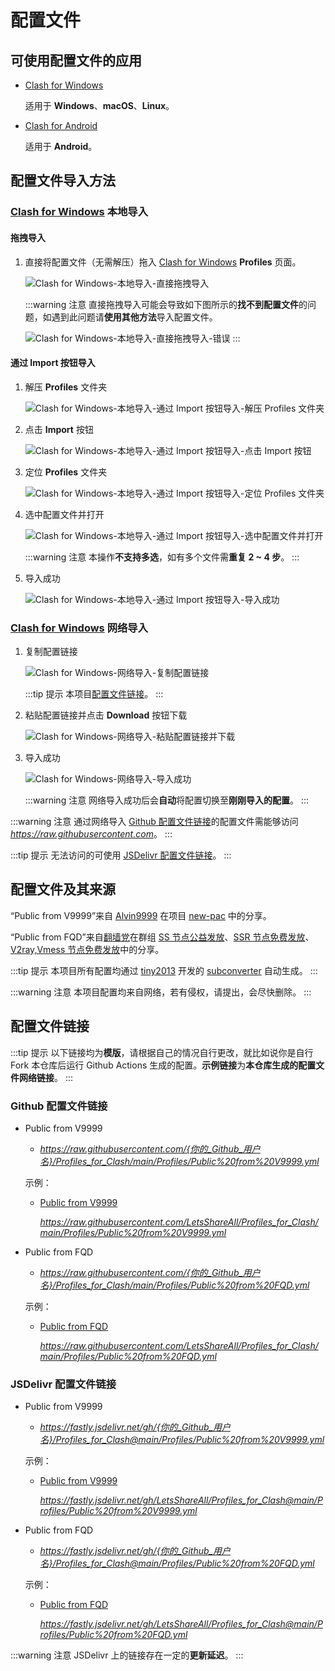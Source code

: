 # 配置文件

## 可使用配置文件的应用

- [Clash for Windows](https://github.com/Fndroid/clash_for_windows_pkg "Fndroid/clash_for_windows_pkg: A Windows/macOS GUI based on Clash.")

  适用于 **Windows**、**macOS**、**Linux**。

- [Clash for Android](https://github.com/Kr328/ClashForAndroid "Kr328/ClashForAndroid: A rule-based tunnel for Android.")

  适用于 **Android**。

## 配置文件导入方法

### [Clash for Windows](https://github.com/Fndroid/clash_for_windows_pkg "Fndroid/clash_for_windows_pkg: A Windows/macOS GUI based on Clash.") 本地导入

#### 拖拽导入

1. 直接将配置文件（无需解压）拖入 [Clash for Windows](https://github.com/Fndroid/clash_for_windows_pkg "Fndroid/clash_for_windows_pkg: A Windows/macOS GUI based on Clash.") **Profiles** 页面。

   ![Clash for Windows-本地导入-直接拖拽导入](/assets/images/Clash_for_Windows-本地导入-直接拖拽导入.png "Clash for Windows-本地导入-直接拖拽导入")

   :::warning 注意
   直接拖拽导入可能会导致如下图所示的**找不到配置文件**的问题，如遇到此问题请**使用其他方法**导入配置文件。

   ![Clash for Windows-本地导入-直接拖拽导入-错误](/assets/images/Clash_for_Windows-本地导入-直接拖拽导入-错误.png "Clash for Windows-本地导入-直接拖拽导入-错误")
   :::

#### 通过 Import 按钮导入

1. 解压 **Profiles** 文件夹

   ![Clash for Windows-本地导入-通过 Import 按钮导入-解压 Profiles 文件夹](/assets/images/Clash_for_Windows-本地导入-通过_Import_按钮导入-解压_Profiles_文件夹.png "Clash for Windows-本地导入-通过 Import 按钮导入-解压 Profiles 文件夹")

2. 点击 **Import** 按钮

   ![Clash for Windows-本地导入-通过 Import 按钮导入-点击 Import 按钮](/assets/images/Clash_for_Windows-本地导入-通过_Import_按钮导入-点击_Import_按钮.png "Clash for Windows-本地导入-通过 Import 按钮导入-点击 Import 按钮")

3. 定位 **Profiles** 文件夹

   ![Clash for Windows-本地导入-通过 Import 按钮导入-定位 Profiles 文件夹](/assets/images/Clash_for_Windows-本地导入-通过_Import_按钮导入-定位_Profiles_文件夹.png "Clash for Windows-本地导入-通过 Import 按钮导入-定位 Profiles 文件夹")

4. 选中配置文件并打开

   ![Clash for Windows-本地导入-通过 Import 按钮导入-选中配置文件并打开](/assets/images/Clash_for_Windows-本地导入-通过_Import_按钮导入-选中配置文件并打开.png "Clash for Windows-本地导入-通过 Import 按钮导入-选中配置文件并打开")

   :::warning 注意
   本操作**不支持多选**，如有多个文件需**重复 2 ~ 4 步**。
   :::

5. 导入成功

   ![Clash for Windows-本地导入-通过 Import 按钮导入-导入成功](/assets/images/Clash_for_Windows-本地导入-通过_Import_按钮导入-导入成功.png "Clash for Windows-本地导入-通过 Import 按钮导入-导入成功")

### [Clash for Windows](https://github.com/Fndroid/clash_for_windows_pkg "Fndroid/clash_for_windows_pkg: A Windows/macOS GUI based on Clash.") 网络导入

1. 复制配置链接

   ![Clash for Windows-网络导入-复制配置链接](/assets/images/Clash_for_Windows-网络导入-复制配置链接.png "Clash for Windows-网络导入-复制配置链接")

   :::tip 提示
   本项目[配置文件链接](#配置文件链接 "点击前往“配置文件链接”")。
   :::

2. 粘贴配置链接并点击 **Download** 按钮下载

   ![Clash for Windows-网络导入-粘贴配置链接并下载](/assets/images/Clash_for_Windows-网络导入-粘贴配置链接并下载.png "Clash for Windows-网络导入-粘贴配置链接并下载")

3. 导入成功

   ![Clash for Windows-网络导入-导入成功](/assets/images/Clash_for_Windows-网络导入-导入成功.png "Clash for Windows-网络导入-导入成功")

   :::warning 注意
   网络导入成功后会**自动**将配置切换至**刚刚导入的配置**。
   :::

:::warning 注意
通过网络导入 [Github 配置文件链接](#github-配置文件链接 "点击前往“Github 配置文件链接”")的配置文件需能够访问 _<https://raw.githubusercontent.com>_。
:::

:::tip 提示
无法访问的可使用 [JSDelivr 配置文件链接](#jsdelivr-配置文件链接 "点击前往“JSDelivr 配置文件链接”")。
:::

## 配置文件及其来源

“Public from V9999”来自 [Alvin9999](https://github.com/Alvin9999 "Alvin9999@Github (自由上网)") 在项目 [new-pac](https://github.com/Alvin9999/new-pac "Alvin9999/new-pac: 科学上网/自由上网/翻墙/软件/方法，一键翻墙浏览器，免费shadowsocks/ss/ssr/v2ray/goflyway账号/节点分享，vps一键搭建脚本/教程。") 中的分享。

“Public from FQD”来自[翻墙党](https://fanqiangdang.com "翻墙论坛 | 翻墙党社区 - Powered by Discuz!")在群组 [SS 节点公益发放](https://t.me/ssList "ssList@Telegram")、[SSR 节点免费发放](https://t.me/ssrList "ssrList@Telegram")、[V2ray,Vmess 节点免费发放](https://t.me/V2List "V2List@Telegram")中的分享。

:::tip 提示
本项目所有配置均通过 [tiny2013](https://github.com/tindy2013 "tindy2013@Github (Tindy X)") 开发的 [subconverter](https://github.com/tindy2013/subconverter "tindy2013/subconverter: Utility to convert between various subscription format.") 自动生成。
:::

:::warning 注意
本项目配置均来自网络，若有侵权，请提出，会尽快删除。
:::

## 配置文件链接

:::tip 提示
以下链接均为**模版**，请根据自己的情况自行更改，就比如说你是自行 Fork 本仓库后运行 Github Actions 生成的配置。**示例链接**为**本仓库生成的配置文件网络链接**。
:::

### Github 配置文件链接

- Public from V9999

  - _<https://raw.githubusercontent.com/{你的_Github_用户名}/Profiles_for_Clash/main/Profiles/Public%20from%20V9999.yml>_

  示例：

  - [Public from V9999](https://raw.githubusercontent.com/LetsShareAll/Profiles_for_Clash/main/Profiles/Public%20from%20V9999.yml "“Public from V9999”链接（“右击”后选择“复制链接”）")

    _<https://raw.githubusercontent.com/LetsShareAll/Profiles_for_Clash/main/Profiles/Public%20from%20V9999.yml>_

- Public from FQD

  - _<https://raw.githubusercontent.com/{你的_Github_用户名}/Profiles_for_Clash/main/Profiles/Public%20from%20FQD.yml>_

  示例：

  - [Public from FQD](https://raw.githubusercontent.com/LetsShareAll/Profiles_for_Clash/main/Profiles/Public%20from%20FQD.yml "“Public from FQD”链接（“右击”后选择“复制链接”）")

    _<https://raw.githubusercontent.com/LetsShareAll/Profiles_for_Clash/main/Profiles/Public%20from%20FQD.yml>_

### JSDelivr 配置文件链接

- Public from V9999

  - _<https://fastly.jsdelivr.net/gh/{你的_Github_用户名}/Profiles_for_Clash@main/Profiles/Public%20from%20V9999.yml>_

  示例：

  - [Public from V9999](https://fastly.jsdelivr.net/gh/LetsShareAll/Profiles_for_Clash@main/Profiles/Public%20from%20V9999.yml "“Public from V9999”链接（“右击”后选择“复制链接”）")

    _<https://fastly.jsdelivr.net/gh/LetsShareAll/Profiles_for_Clash@main/Profiles/Public%20from%20V9999.yml>_

- Public from FQD

  - _<https://fastly.jsdelivr.net/gh/{你的_Github_用户名}/Profiles_for_Clash@main/Profiles/Public%20from%20FQD.yml>_

  示例：

  - [Public from FQD](https://fastly.jsdelivr.net/gh/LetsShareAll/Profiles_for_Clash@main/Profiles/Public%20from%20FQD.yml "“Public from FQD”链接（“右击”后选择“复制链接”）")

    _<https://fastly.jsdelivr.net/gh/LetsShareAll/Profiles_for_Clash@main/Profiles/Public%20from%20FQD.yml>_

:::warning 注意
JSDelivr 上的链接存在一定的**更新延迟**。
:::
